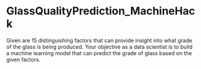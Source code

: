 # GlassQualityPrediction_MachineHack
Given are 15 distinguishing factors that can provide insight into what grade of the glass is being produced. Your objective as a data scientist is to build a machine learning model that can predict the grade of glass based on the given factors.
